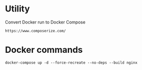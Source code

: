 # Utility

Convert Docker run to Docker Compose
```
https://www.composerize.com/
```

# Docker commands

```
docker-compose up -d --force-recreate --no-deps --build nginx
```
